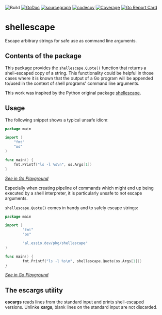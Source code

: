 ![Build](https://github.com/alessio/shellescape/workflows/Build/badge.svg)
[![GoDoc](https://img.shields.io/badge/go.dev-reference-007d9c?logo=go&logoColor=white&style=flat-square)](https://pkg.go.dev/github.com/alessio/shellescape?tab=overview)
[![sourcegraph](https://sourcegraph.com/github.com/alessio/shellescape/-/badge.svg)](https://sourcegraph.com/github.com/alessio/shellescape)
[![codecov](https://codecov.io/gh/alessio/shellescape/branch/master/graph/badge.svg)](https://codecov.io/gh/alessio/shellescape)
[![Coverage](https://gocover.io/_badge/github.com/alessio/shellescape)](https://gocover.io/github.com/alessio/shellescape)
[![Go Report Card](https://goreportcard.com/badge/github.com/alessio/shellescape)](https://goreportcard.com/report/github.com/alessio/shellescape)

# shellescape
Escape arbitrary strings for safe use as command line arguments.
## Contents of the package

This package provides the `shellescape.Quote()` function that returns a
shell-escaped copy of a string. This functionality could be helpful
in those cases where it is known that the output of a Go program will
be appended to/used in the context of shell programs' command line arguments.

This work was inspired by the Python original package
[shellescape](https://pypi.python.org/pypi/shellescape).

## Usage

The following snippet shows a typical unsafe idiom:

```go
package main

import (
	"fmt"
	"os"
)

func main() {
	fmt.Printf("ls -l %s\n", os.Args[1])
}
```
_[See in Go Playground](https://play.golang.org/p/Wj2WoUfH_d)_

Especially when creating pipeline of commands which might end up being
executed by a shell interpreter, it is particularly unsafe to not
escape arguments.

`shellescape.Quote()` comes in handy and to safely escape strings:

```go
package main

import (
        "fmt"
        "os"

        "al.essio.dev/pkg/shellescape"
)

func main() {
        fmt.Printf("ls -l %s\n", shellescape.Quote(os.Args[1]))
}
```
_[See in Go Playground](https://go.dev/play/p/GeguukpSUTk)_

## The escargs utility
__escargs__ reads lines from the standard input and prints shell-escaped versions. Unlinke __xargs__, blank lines on the standard input are not discarded.
